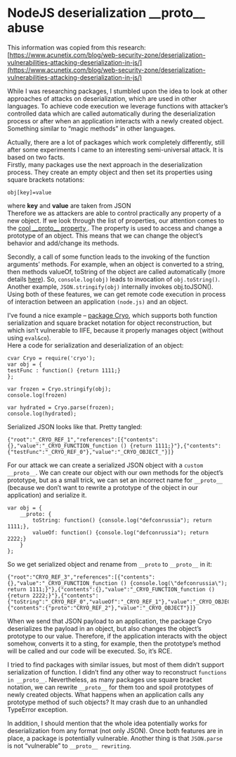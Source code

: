 # NodeJS deserialization \_\_proto\_\_ abuse

This information was copied from this research: [https://www.acunetix.com/blog/web-security-zone/deserialization-vulnerabilities-attacking-deserialization-in-js/](https://www.acunetix.com/blog/web-security-zone/deserialization-vulnerabilities-attacking-deserialization-in-js/)

While I was researching packages, I stumbled upon the idea to look at other approaches of attacks on deserialization, which are used in other languages. To achieve code execution we leverage functions with attacker’s controlled data which are called automatically during the deserialization process or after when an application interacts with a newly created object. Something similar to “magic methods” in other languages.

Actually, there are a lot of packages which work completely differently, still after some experiments I came to an interesting semi-universal attack. It is based on two facts.  
Firstly, many packages use the next approach in the deserialization process. They create an empty object and then set its properties using square brackets notations:

```text
obj[key]=value
```

where **key** and **value** are taken from JSON  
Therefore we as attackers are able to control practically any property of a new object. If we look through the list of properties, our attention comes to the [cool \_\_proto\_\_ property ](https://developer.mozilla.org/en-US/docs/Web/JavaScript/Reference/Global_Objects/Object/proto). The property is used to access and change a prototype of an object. This means that we can change the object’s behavior and add/change its methods.

Secondly, a call of some function leads to the invoking of the function arguments’ methods. For example, when an object is converted to a string, then methods valueOf, toString of the object are called automatically \(more details [here](http://2ality.com/2012/03/converting-to-string.html)\). So, `console.log(obj)` leads to invocation of `obj.toString()`. Another example, `JSON.stringify(obj)` internally invokes obj.toJSON\(\).  
Using both of these features, we can get remote code execution in process of interaction between an application `(node.js)` and an object.

I’ve found a nice example – [package Cryo](https://www.npmjs.com/package/cryo), which supports both function serialization and square bracket notation for object reconstruction, but which isn’t vulnerable to IIFE, because it properly manages object \(without using `eval&co`\).  
Here a code for serialization and deserialization of an object:

```text
cvar Cryo = require('cryo');
var obj = {
testFunc : function() {return 1111;}
};

var frozen = Cryo.stringify(obj);
console.log(frozen)

var hydrated = Cryo.parse(frozen);
console.log(hydrated);
```

Serialized JSON looks like that. Pretty tangled:

```text
{"root":"_CRYO_REF_1","references":[{"contents":{},"value":"_CRYO_FUNCTION_function () {return 1111;}"},{"contents":{"testFunc":"_CRYO_REF_0"},"value":"_CRYO_OBJECT_"}]}
```

For our attack we can create a serialized JSON object with a `custom __proto__`. We can create our object with our own methods for the object’s prototype, but as a small trick, we can set an incorrect name for `__proto__` \(because we don’t want to rewrite a prototype of the object in our application\) and serialize it.



```text
var obj = {
    __proto: {
        toString: function() {console.log("defconrussia"); return 1111;},
        valueOf: function() {console.log("defconrussia"); return 2222;}
    }
};
```

So we get serialized object and rename from `__proto` to `__proto__` in it:

```text
{"root":"CRYO_REF_3","references":[{"contents":{},"value":"_CRYO_FUNCTION_function () {console.log(\"defconrussia\"); return 1111;}"},{"contents":{},"value":"_CRYO_FUNCTION_function () {return 2222;}"},{"contents":{"toString":"_CRYO_REF_0","valueOf":"_CRYO_REF_1"},"value":"_CRYO_OBJECT"},{"contents":{"proto":"CRYO_REF_2"},"value":"_CRYO_OBJECT"}]}
```

When we send that JSON payload to an application, the package Cryo deserializes the payload in an object, but also changes the object’s prototype to our value. Therefore, if the application interacts with the object somehow, converts it to a sting, for example, then the prototype’s method will be called and our code will be executed. So, it’s RCE.

I tried to find packages with similar issues, but most of them didn’t support serialization of function. I didn’t find any other way to reconstruct `functions in __proto__`. Nevertheless, as many packages use square bracket notation, we can rewrite `__proto__` for them too and spoil prototypes of newly created objects. What happens when an application calls any prototype method of such objects? It may crash due to an unhandled TypeError exception.

In addition, I should mention that the whole idea potentially works for deserialization from any format \(not only JSON\). Once both features are in place, a package is potentially vulnerable. Another thing is that `JSON.parse` is not “vulnerable” to `__proto__ rewriting`.

